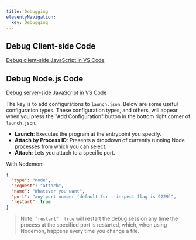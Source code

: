 ```yaml
---
title: Debugging
eleventyNavigation:
  key: Debugging
---
```


## Debug Client-side Code

[Debug client-side JavaScript in VS Code](https://www.youtube.com/watch?v=AX7uybwukkk)

## Debug Node.js Code

[Debug server-side JavaScript in VS Code](https://www.youtube.com/watch?v=yFtU6_UaOtA)

The key is to add configurations to `launch.json`. Below are some useful configuration types. These configuration types, and others, will appear when you press the "Add Configuration" button in the bottom right corner of `launch.json`.

- **Launch**: Executes the program at the entrypoint you specify.
- **Attach by Process ID**: Presents a dropdown of currently running Node processes from which you can select.
- **Attach**: Lets you attach to a specific port.

With Nodemon:

```json
{
  "type": "node",
  "request": "attach",
  "name": "Whatever you want",
  "port": "any port number (default for --inspect flag is 9229)",
  "restart": true
}
```

> Note: `"restart": true` will restart the debug session any time the process at the specified port is restarted, which, when using Nodemon, happens every time you change a file.

